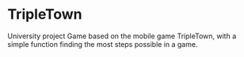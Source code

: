 # TripleTown 

University project
Game based on the mobile game TripleTown, with a simple function finding the most steps possible in a game.
